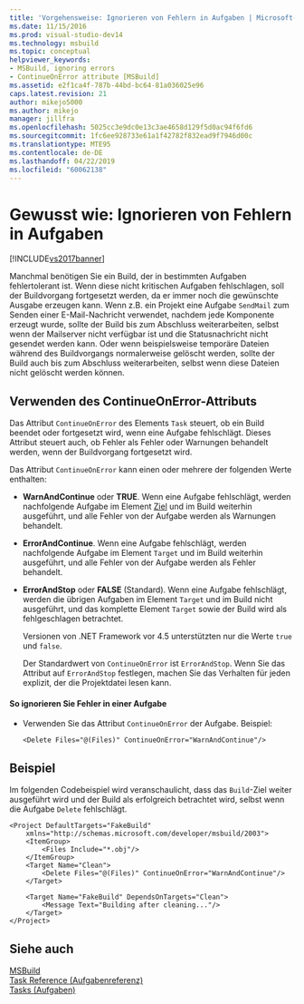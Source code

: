 ```yaml
---
title: 'Vorgehensweise: Ignorieren von Fehlern in Aufgaben | Microsoft-Dokumentation'
ms.date: 11/15/2016
ms.prod: visual-studio-dev14
ms.technology: msbuild
ms.topic: conceptual
helpviewer_keywords:
- MSBuild, ignoring errors
- ContinueOnError attribute [MSBuild]
ms.assetid: e2f1ca4f-787b-44bd-bc64-81a036025e96
caps.latest.revision: 21
author: mikejo5000
ms.author: mikejo
manager: jillfra
ms.openlocfilehash: 5025cc3e9dc0e13c3ae4658d129f5d0ac94f6fd6
ms.sourcegitcommit: 1fc6ee928733e61a1f42782f832ead9f7946d00c
ms.translationtype: MTE95
ms.contentlocale: de-DE
ms.lasthandoff: 04/22/2019
ms.locfileid: "60062138"
---
```

# <a name="how-to-ignore-errors-in-tasks"></a>Gewusst wie: Ignorieren von Fehlern in Aufgaben
[!INCLUDE[vs2017banner](../includes/vs2017banner.md)]

Manchmal benötigen Sie ein Build, der in bestimmten Aufgaben fehlertolerant ist. Wenn diese nicht kritischen Aufgaben fehlschlagen, soll der Buildvorgang fortgesetzt werden, da er immer noch die gewünschte Ausgabe erzeugen kann. Wenn z.B. ein Projekt eine Aufgabe `SendMail` zum Senden einer E-Mail-Nachricht verwendet, nachdem jede Komponente erzeugt wurde, sollte der Build bis zum Abschluss weiterarbeiten, selbst wenn der Mailserver nicht verfügbar ist und die Statusnachricht nicht gesendet werden kann. Oder wenn beispielsweise temporäre Dateien während des Buildvorgangs normalerweise gelöscht werden, sollte der Build auch bis zum Abschluss weiterarbeiten, selbst wenn diese Dateien nicht gelöscht werden können.  
  
## <a name="using-the-continueonerror-attribute"></a>Verwenden des ContinueOnError-Attributs  
 Das Attribut `ContinueOnError` des Elements `Task` steuert, ob ein Build beendet oder fortgesetzt wird, wenn eine Aufgabe fehlschlägt. Dieses Attribut steuert auch, ob Fehler als Fehler oder Warnungen behandelt werden, wenn der Buildvorgang fortgesetzt wird.  
  
 Das Attribut `ContinueOnError` kann einen oder mehrere der folgenden Werte enthalten:  
  
- **WarnAndContinue** oder **TRUE**. Wenn eine Aufgabe fehlschlägt, werden nachfolgende Aufgabe im Element [Ziel](../msbuild/target-element-msbuild.md) und im Build weiterhin ausgeführt, und alle Fehler von der Aufgabe werden als Warnungen behandelt.  
  
- **ErrorAndContinue**. Wenn eine Aufgabe fehlschlägt, werden nachfolgende Aufgabe im Element `Target` und im Build weiterhin ausgeführt, und alle Fehler von der Aufgabe werden als Fehler behandelt.  
  
- **ErrorAndStop** oder **FALSE** (Standard). Wenn eine Aufgabe fehlschlägt, werden die übrigen Aufgaben im Element `Target` und im Build nicht ausgeführt, und das komplette Element `Target` sowie der Build wird als fehlgeschlagen betrachtet.  
  
  Versionen von .NET Framework vor 4.5 unterstützten nur die Werte `true` und `false`.  
  
  Der Standardwert von `ContinueOnError` ist `ErrorAndStop`. Wenn Sie das Attribut auf `ErrorAndStop` festlegen, machen Sie das Verhalten für jeden explizit, der die Projektdatei lesen kann.  
  
#### <a name="to-ignore-an-error-in-a-task"></a>So ignorieren Sie Fehler in einer Aufgabe  
  
- Verwenden Sie das Attribut `ContinueOnError` der Aufgabe. Beispiel:  
  
     `<Delete Files="@(Files)" ContinueOnError="WarnAndContinue"/>`  
  
## <a name="example"></a>Beispiel  
 Im folgenden Codebeispiel wird veranschaulicht, dass das `Build`-Ziel weiter ausgeführt wird und der Build als erfolgreich betrachtet wird, selbst wenn die Aufgabe `Delete` fehlschlägt.  
  
```  
<Project DefaultTargets="FakeBuild"  
    xmlns="http://schemas.microsoft.com/developer/msbuild/2003">  
    <ItemGroup>  
        <Files Include="*.obj"/>  
    </ItemGroup>  
    <Target Name="Clean">  
        <Delete Files="@(Files)" ContinueOnError="WarnAndContinue"/>  
    </Target>  
  
    <Target Name="FakeBuild" DependsOnTargets="Clean">  
        <Message Text="Building after cleaning..."/>  
    </Target>  
</Project>  
```  
  
## <a name="see-also"></a>Siehe auch
[MSBuild](msbuild.md)  
 [Task Reference (Aufgabenreferenz)](../msbuild/msbuild-task-reference.md)   
 [Tasks (Aufgaben)](../msbuild/msbuild-tasks.md)
